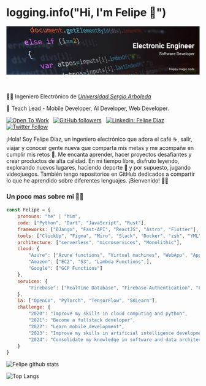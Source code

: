 # logging.info("Hi, I'm Felipe 👋")

<a href="test.com">
    <img align="center" alt="portada" src="./images/Banner.jpg">
</a>

<br /><br />
👨‍🎓 Ingeniero Electrónico de [*Universidad Sergio Arboleda*](https://www.usergioarboleda.edu.co/)

🔭 Teach Lead - Mobile Developer, AI Developer, Web Developer.
<!-- 🔭 Software Developer en [*Konyu*](http://www.konyu.com.co/) -->

[![Open To Work](https://img.shields.io/badge/Open%20To%20Work-%20Yes%20-forestgreen?logo=dailydotdev&logoColor=limegreen)](https://afelipe00.github.io/)
&nbsp;
[![GitHub followers](https://img.shields.io/github/followers/afelipe00?style=social)](https://github.com/afelipe00)
&nbsp;
[![Linkedin: Felipe Diaz](https://img.shields.io/badge/-FelipeDiaz-blue?style=flat-square&logo=Linkedin&logoColor=white&link=https://www.linkedin.com/in/andr%C3%A9s-felipe-d%C3%ADaz-rodr%C3%ADguez-835780123/)](https://www.linkedin.com/in/andr%C3%A9s-felipe-d%C3%ADaz-rodr%C3%ADguez-835780123/)
&nbsp;
[![Twitter Follow](https://img.shields.io/twitter/follow/a_felipe00?style=social)](https://twitter.com/a_felipe00)


¡Hola! Soy Felipe Díaz, un ingeniero electrónico que adora el café ☕, salir, viajar y conocer gente nueva que comparta mis metas y me acompañe en cumplir mis retos 🚀. Me encanta aprender, hacer proyectos desafiantes y crear productos de alta calidad. En mi tiempo libre, disfruto leyendo, explorando nuevos lugares, haciendo deporte 🥇 y por supuesto, jugando videojuegos. También tengo repositorios en GitHub dedicados a compartir lo que he aprendido sobre diferentes lenguajes. ¡Bienvenido! 🤙🏽

### Un poco mas sobre mi 🧙‍♂️
```javascript
const Felipe = {
    pronouns: "he" | "him",
    code: ["Python", "Dart", "JavaScript", "Rust"],
    frameworks: ["DJango", "Fast-API", "ReactJS", "Astro", "Flutter"],
    tools: ["ClickUp", "Figma", "Miro", "Slack", "Docker", "zsh", "YML"],
    architecture: ["serverless", "microservices", "Monolithic"],
    cloud: {
        "Azure": ["Azure functions", "Virtual machines", "WebApp", "Application Insights", "Table Storage", "Blob Storage", "Cosmos DB",],
        "Amazon": ["EC2", "S3", "Lambda Functions",],
        "Google": ["GCP Functions"]
    },
    services: {
        "Firebase": ["RealTime Database", "Firebase Authentication", "Firebase Cloud Messaging", "Firebase Crashlytics"]
    },
    ia: ["OpenCV", "PyTorch", "TensorFlow", "SKLearn"],
    challenge: {
        "2020": "Improve my skills in cloud computing and python",
        "2021": "Become a fullstack developer",
        "2022": "Learn mobile development",
        "2023": "Improve my skills in artificial intelligence development",
        "2024": "Consolidate my knowledge in software and data architecture",
    }
}
```

![Felipe github stats](https://github-readme-stats.vercel.app/api?username=afelipe00&show_icons=true&theme=dark&custom_title=Felipe%20Díaz%20GitHub%20Stats)

![Top Langs](https://github-readme-stats.vercel.app/api/top-langs/?username=afelipe00&layout=compact&theme=dark&langs_count=10&hide=Jupyter%20Notebook,Makefile,Pascal,QMake)

